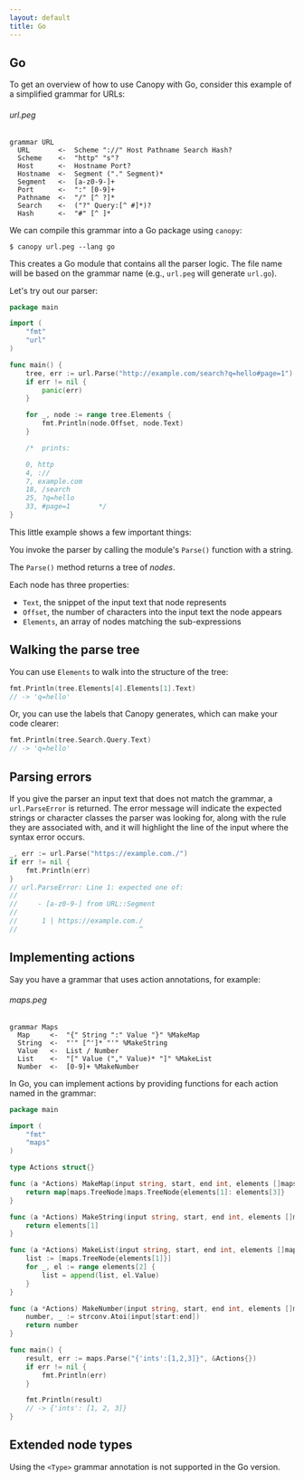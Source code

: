 ```yaml
---
layout: default
title: Go
---
```


## Go

To get an overview of how to use Canopy with Go, consider this example of a
simplified grammar for URLs:

###### url.peg

    grammar URL
      URL       <-  Scheme "://" Host Pathname Search Hash?
      Scheme    <-  "http" "s"?
      Host      <-  Hostname Port?
      Hostname  <-  Segment ("." Segment)*
      Segment   <-  [a-z0-9-]+
      Port      <-  ":" [0-9]+
      Pathname  <-  "/" [^ ?]*
      Search    <-  ("?" Query:[^ #]*)?
      Hash      <-  "#" [^ ]*

We can compile this grammar into a Go package using `canopy`:

    $ canopy url.peg --lang go

This creates a Go module that contains all the parser logic. The file name will be based on the grammar name (e.g., `url.peg` will generate `url.go`).

Let's try out our parser:

```go
package main

import (
	"fmt"
	"url"
)

func main() {
	tree, err := url.Parse("http://example.com/search?q=hello#page=1")
	if err != nil {
		panic(err)
	}

	for _, node := range tree.Elements {
		fmt.Println(node.Offset, node.Text)
	}

	/*  prints:

	0, http
	4, ://
	7, example.com
	18, /search
	25, ?q=hello
	33, #page=1       */
}
```

This little example shows a few important things:

You invoke the parser by calling the module's `Parse()` function with a string.

The `Parse()` method returns a tree of *nodes*.

Each node has three properties:

* `Text`, the snippet of the input text that node represents
* `Offset`, the number of characters into the input text the node appears
* `Elements`, an array of nodes matching the sub-expressions

## Walking the parse tree

You can use `Elements` to walk into the structure of the tree:

```go
fmt.Println(tree.Elements[4].Elements[1].Text)
// -> 'q=hello'
```

Or, you can use the labels that Canopy generates, which can make your code clearer:

```go
fmt.Println(tree.Search.Query.Text)
// -> 'q=hello'
```

## Parsing errors

If you give the parser an input text that does not match the grammar, a
`url.ParseError` is returned. The error message will indicate the expected strings or character classes the parser was looking for, along with the rule they are associated with, and it will highlight the line of the input where the syntax error occurs.

```go
_, err := url.Parse("https://example.com./")
if err != nil {
    fmt.Println(err)
}
// url.ParseError: Line 1: expected one of:
//
//     - [a-z0-9-] from URL::Segment
//
//      1 | https://example.com./
//                              ^
```

## Implementing actions

Say you have a grammar that uses action annotations, for example:

###### maps.peg

    grammar Maps
      Map     <-  "{" String ":" Value "}" %MakeMap
      String  <-  "'" [^']* "'" %MakeString
      Value   <-  List / Number
      List    <-  "[" Value ("," Value)* "]" %MakeList
      Number  <-  [0-9]+ %MakeNumber

In Go, you can implement actions by providing functions for each action named in the grammar:

```go
package main

import (
	"fmt"
	"maps"
)

type Actions struct{}

func (a *Actions) MakeMap(input string, start, end int, elements []maps.TreeNode) maps.TreeNode {
	return map[maps.TreeNode]maps.TreeNode{elements[1]: elements[3]}
}

func (a *Actions) MakeString(input string, start, end int, elements []maps.TreeNode) maps.TreeNode {
	return elements[1]
}

func (a *Actions) MakeList(input string, start, end int, elements []maps.TreeNode) maps.TreeNode {
	list := [maps.TreeNode{elements[1]}]
	for _, el := range elements[2] {
		list = append(list, el.Value)
	}
}

func (a *Actions) MakeNumber(input string, start, end int, elements []maps.TreeNode) maps.TreeNode {
	number, _ := strconv.Atoi(input[start:end])
	return number
}

func main() {
	result, err := maps.Parse("{'ints':[1,2,3]}", &Actions{})
	if err != nil {
		fmt.Println(err)
	}

	fmt.Println(result)
	// -> {'ints': [1, 2, 3]}
}
```

## Extended node types

Using the `<Type>` grammar annotation is not supported in the Go version.
